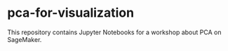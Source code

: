 # pca-for-visualization
This repository contains Jupyter Notebooks for a workshop about PCA on SageMaker. 
